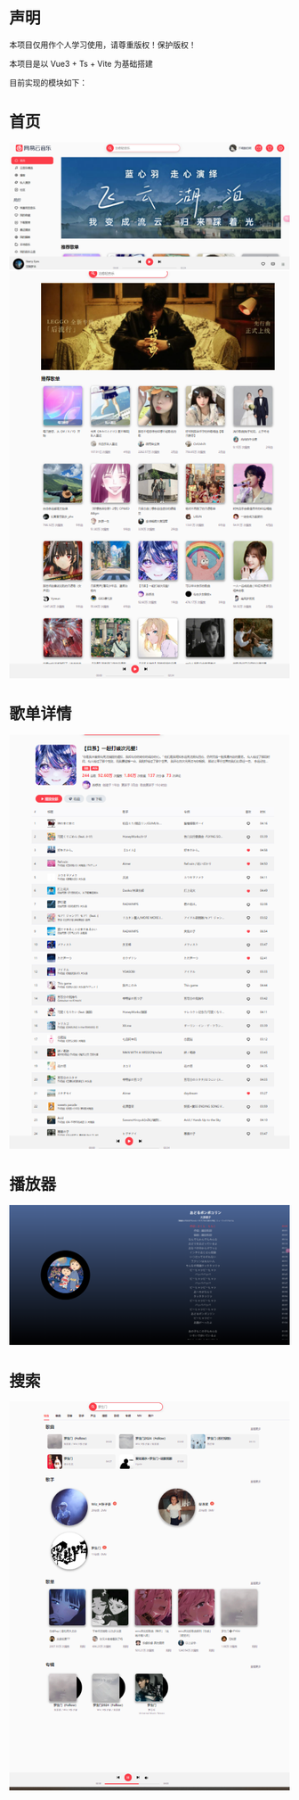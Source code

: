 # 声明

本项目仅用作个人学习使用，请尊重版权！保护版权！

本项目是以 Vue3 + Ts + Vite 为基础搭建

目前实现的模块如下：

# 首页

![首页1](/docs/home1.png)
![首页2](/docs/home2.png)

# 歌单详情

![歌单详情页](/docs/playlist.png)

# 播放器

![播放器](/docs/player.png)

# 搜索

![综合](/docs/search1.png)
